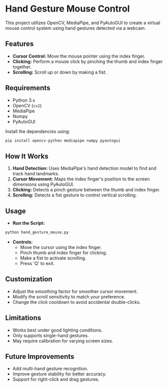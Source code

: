 # Hand Gesture Mouse Control

This project utilizes OpenCV, MediaPipe, and PyAutoGUI to create a virtual mouse control system using hand gestures detected via a webcam.

## Features
- **Cursor Control:** Move the mouse pointer using the index finger.
- **Clicking:** Perform a mouse click by pinching the thumb and index finger together.
- **Scrolling:** Scroll up or down by making a fist.

## Requirements
- Python 3.x
- OpenCV (`cv2`)
- MediaPipe
- Numpy
- PyAutoGUI

Install the dependencies using:
```bash
pip install opencv-python mediapipe numpy pyautogui
```

## How It Works
1. **Hand Detection:** Uses MediaPipe's hand detection model to find and track hand landmarks.
2. **Cursor Movement:** Maps the index finger's position to the screen dimensions using PyAutoGUI.
3. **Clicking:** Detects a pinch gesture between the thumb and index finger.
4. **Scrolling:** Detects a fist gesture to control vertical scrolling.

## Usage
- **Run the Script:**
```bash
python hand_gesture_mouse.py
```
- **Controls:**
  - Move the cursor using the index finger.
  - Pinch thumb and index finger for clicking.
  - Make a fist to activate scrolling.
  - Press 'Q' to exit.

## Customization
- Adjust the smoothing factor for smoother cursor movement.
- Modify the scroll sensitivity to match your preference.
- Change the click cooldown to avoid accidental double-clicks.

## Limitations
- Works best under good lighting conditions.
- Only supports single-hand gestures.
- May require calibration for varying screen sizes.

## Future Improvements
- Add multi-hand gesture recognition.
- Improve gesture stability for better accuracy.
- Support for right-click and drag gestures.
